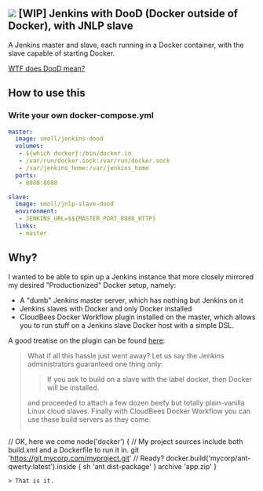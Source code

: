 ![](http://i.imgur.com/KC6TAD3.png)
[WIP] Jenkins with DooD (Docker outside of Docker), with JNLP slave
---

A Jenkins master and slave, each running in a Docker container, with the slave capable of starting Docker.

[WTF does DooD mean?](https://github.com/axltxl/docker-jenkins-dood)

## How to use this
### Write your own docker-compose.yml
```yaml
master:
  image: smoll/jenkins-dood
  volumes:
   - ${which docker}:/bin/docker.io
   - /var/run/docker.sock:/var/run/docker.sock
   - /var/jenkins_home:/var/jenkins_home
  ports:
   - 8080:8080

slave:
  image: smoll/jnlp-slave-dood
  environment:
   - JENKINS_URL=$${MASTER_PORT_8080_HTTP}
  links:
   - master
```

## Why?

I wanted to be able to spin up a Jenkins instance that more closely mirrored my desired "Productionized" Docker setup, namely:

* A "dumb" Jenkins master server, which has nothing but Jenkins on it
* Jenkins slaves with Docker and only Docker installed
* CloudBees Docker Workflow plugin installed on the master, which allows you to run stuff on a Jenkins slave Docker host with a simple DSL.

A good treatise on the plugin can be found [here](https://www.cloudbees.com/blog/orchestrating-workflows-jenkins-and-docker-0):

> What if all this hassle just went away? Let us say the Jenkins administrators guaranteed one thing only:
>
> > If you ask to build on a slave with the label docker, then Docker will be installed.
>
> and proceeded to attach a few dozen beefy but totally plain-vanilla Linux cloud slaves. Finally with CloudBees Docker Workflow you can use these build servers as they come.
> ```groovy
// OK, here we come
node('docker') {
    // My project sources include both build.xml and a Dockerfile to run it in.
    git 'https://git.mycorp.com/myproject.git'
    // Ready?
    docker.build('mycorp/ant-qwerty:latest').inside {
        sh 'ant dist-package'
    }
    archive 'app.zip'
}
```
> That is it.
